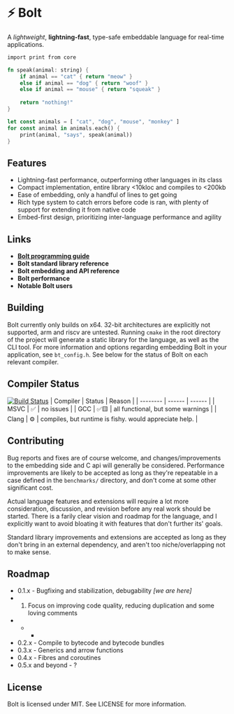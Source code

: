 # ⚡ Bolt
A *lightweight*, **lightning-fast**, type-safe embeddable language for real-time applications. 

```rust
import print from core

fn speak(animal: string) {
	if animal == "cat" { return "meow" }
	else if animal == "dog" { return "woof" }
	else if animal == "mouse" { return "squeak" }
	
	return "nothing!"
}

let const animals = [ "cat", "dog", "mouse", "monkey" ]
for const animal in animals.each() {
	print(animal, "says", speak(animal))
}
```

## Features
* Lightning-fast performance, outperforming other languages in its class
* Compact implementation, entire library <10kloc and compiles to <200kb
* Ease of embedding, only a handful of lines to get going
* Rich type system to catch errors before code is ran, with plenty of support for extending it from native code
* Embed-first design, prioritizing inter-language performance and agility  

## Links
* **[Bolt programming guide](https://github.com/Beariish/bolt/blob/main/doc/Bolt%20Programming%20Guide.md)**
* **Bolt standard library reference**
* **Bolt embedding and API reference**
* **Bolt performance**
* **Notable Bolt users**

## Building
Bolt currently only builds on x64. 32-bit architectures are explicitly not supported, arm and riscv are untested.
Running `cmake` in the root directory of the project will generate a static library for the language, as well as the CLI tool.
For more information and options regarding embedding Bolt in your application, see `bt_config.h`.
See below for the status of Bolt on each relevant compiler. 

## Compiler Status
[![Build Status](https://github.com/Beariish/bolt/actions/workflows/cmake-multi-platform.yml/badge.svg)](https://github.com/Beariish/bolt/actions/workflows/cmake-multi-platform.yml)
| Compiler | Status | Reason |
| -------- | ------ | ------ |
| MSVC     | ✅     | no issues |
| GCC      | ✅🟨  | all functional, but some warnings |
| Clang    | ⚙️     | compiles, but runtime is fishy. would appreciate help. |

## Contributing
Bug reports and fixes are of course welcome, and changes/improvements to the embedding side and C api will generally be considered. Performance improvements are likely to be accepted as long as they're repeatable in a case defined in the `benchmarks/` directory, and don't come at some other significant cost.

Actual language features and extensions will require a lot more consideration, discussion, and revision before any real work should be started. There is a farily clear vision and roadmap for the language, and I explicitly want to avoid bloating it with features that don't further its' goals. 

Standard library improvements and extensions are accepted as long as they don't bring in an external dependency, and aren't too niche/overlapping not to make sense.

## Roadmap
* 0.1.x - Bugfixing and stabilization, debugability *[we are here]*
* 1. Focus on improving code quality, reducing duplication and some loving comments
* * - 
* 0.2.x - Compile to bytecode and bytecode bundles
* 0.3.x - Generics and arrow functions
* 0.4.x - Fibres and coroutines
* 0.5.x and beyond - ? 

## License
Bolt is licensed under MIT. See LICENSE for more information.